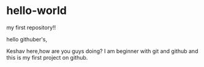 # hello-world
my first repository!!

hello githuber's,

Keshav here,how are you guys doing?
I am beginner with git and github and this is my first project on github.
